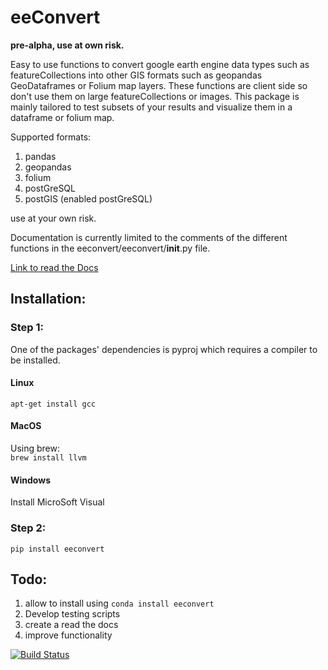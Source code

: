 # eeConvert

**pre-alpha, use at own risk.**

Easy to use functions to convert google earth engine data types such as featureCollections into other GIS formats such as geopandas GeoDataframes or Folium map layers. These functions are client side so don't use them on large featureCollections or images. This package is mainly tailored to test subsets of your results and visualize them in a dataframe or folium map.

Supported formats:

1. pandas
1. geopandas
1. folium 
1. postGreSQL
1. postGIS (enabled postGreSQL)

use at your own risk.  

Documentation is currently limited to the comments of the different functions in the eeconvert/eeconvert/__init__.py file. 

[Link to read the Docs](http://eeconvert.readthedocs.io/en/latest/index.html)


## Installation:  

### Step 1:  

One of the packages' dependencies is pyproj which requires a compiler to be installed. 

#### Linux 

`apt-get install gcc`

#### MacOS

Using brew:  
`brew install llvm`


#### Windows

Install MicroSoft Visual


### Step 2:  

`pip install eeconvert`


## Todo: 
1. allow to install using `conda install eeconvert` 
1. Develop testing scripts
1. create a read the docs
1. improve functionality


[![Build Status](https://travis-ci.org/rutgerhofste/eeconvert.svg?branch=master)](https://travis-ci.org/rutgerhofste/eeconvert)
